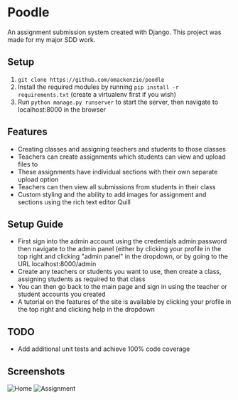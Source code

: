 # Poodle

An assignment submission system created with Django. This project was made for my major SDD work.

## Setup
1.  `git clone https://github.com/omackenzie/poodle`
2.  Install the required modules by running `pip install -r requirements.txt` (create a virtualenv first if you wish)
3.  Run `python manage.py runserver` to start the server, then navigate to localhost:8000 in the browser

## Features
 - Creating classes and assigning teachers and students to those classes
 - Teachers can create assignments which students can view and upload files to
 - These assignments have individual sections with their own separate upload option
 - Teachers can then view all submissions from students in their class
 - Custom styling and the ability to add images for assignment and sections using the rich text editor Quill

## Setup Guide
 - First sign into the admin account using the credentials admin:password then navigate to the admin panel (either by clicking your profile in the top right and clicking "admin panel" in the dropdown, or by going to the URL localhost:8000/admin
 - Create any teachers or students you want to use, then create a class, assigning students as required to that class
 - You can then go back to the main page and sign in using the teacher or student accounts you created
 - A tutorial on the features of the site is available by clicking your profile in the top right and clicking help in the dropdown

## TODO
 - Add additional unit tests and achieve 100% code coverage

## Screenshots
![Home](https://user-images.githubusercontent.com/30273552/188298163-8958436e-68ae-46dc-9f7b-439ba2d786f5.PNG)
![Assignment](https://user-images.githubusercontent.com/30273552/188298375-56d00f29-4e25-45e8-a793-270dec06efc5.PNG)

